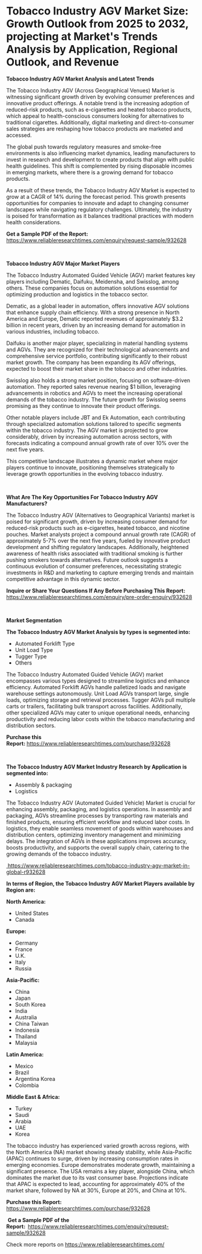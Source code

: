 <p><h1>Tobacco Industry AGV Market Size: Growth Outlook from 2025 to 2032, projecting at Market's Trends Analysis by Application, Regional Outlook, and Revenue</h1></p><p><strong>Tobacco Industry AGV Market Analysis and Latest Trends</strong></p>
<p><p>The Tobacco Industry AGV (Across Geographical Venues) Market is witnessing significant growth driven by evolving consumer preferences and innovative product offerings. A notable trend is the increasing adoption of reduced-risk products, such as e-cigarettes and heated tobacco products, which appeal to health-conscious consumers looking for alternatives to traditional cigarettes. Additionally, digital marketing and direct-to-consumer sales strategies are reshaping how tobacco products are marketed and accessed.</p><p>The global push towards regulatory measures and smoke-free environments is also influencing market dynamics, leading manufacturers to invest in research and development to create products that align with public health guidelines. This shift is complemented by rising disposable incomes in emerging markets, where there is a growing demand for tobacco products.</p><p>As a result of these trends, the Tobacco Industry AGV Market is expected to grow at a CAGR of 14% during the forecast period. This growth presents opportunities for companies to innovate and adapt to changing consumer landscapes while navigating regulatory challenges. Ultimately, the industry is poised for transformation as it balances traditional practices with modern health considerations.</p></p>
<p><strong>Get a Sample PDF of the Report:&nbsp;</strong> <a href="https://www.reliableresearchtimes.com/enquiry/request-sample/932628?utm_campaign=3038&utm_medium=2&utm_source=Github&utm_content=ia&utm_term=21032025&utm_id=tobacco-industry-agv">https://www.reliableresearchtimes.com/enquiry/request-sample/932628</a></p>
<p>&nbsp;</p>
<p><strong>Tobacco Industry AGV Major Market Players</strong></p>
<p><p>The Tobacco Industry Automated Guided Vehicle (AGV) market features key players including Dematic, Daifuku, Meidensha, and Swisslog, among others. These companies focus on automation solutions essential for optimizing production and logistics in the tobacco sector. </p><p>Dematic, as a global leader in automation, offers innovative AGV solutions that enhance supply chain efficiency. With a strong presence in North America and Europe, Dematic reported revenues of approximately $3.2 billion in recent years, driven by an increasing demand for automation in various industries, including tobacco.</p><p>Daifuku is another major player, specializing in material handling systems and AGVs. They are recognized for their technological advancements and comprehensive service portfolio, contributing significantly to their robust market growth. The company has been expanding its AGV offerings, expected to boost their market share in the tobacco and other industries.</p><p>Swisslog also holds a strong market position, focusing on software-driven automation. They reported sales revenue nearing $1 billion, leveraging advancements in robotics and AGVs to meet the increasing operational demands of the tobacco industry. The future growth for Swisslog seems promising as they continue to innovate their product offerings.</p><p>Other notable players include JBT and Ek Automation, each contributing through specialized automation solutions tailored to specific segments within the tobacco industry. The AGV market is projected to grow considerably, driven by increasing automation across sectors, with forecasts indicating a compound annual growth rate of over 10% over the next five years. </p><p>This competitive landscape illustrates a dynamic market where major players continue to innovate, positioning themselves strategically to leverage growth opportunities in the evolving tobacco industry.</p></p>
<p>&nbsp;</p>
<p><strong>What Are The Key Opportunities For Tobacco Industry AGV Manufacturers?</strong></p>
<p><p>The Tobacco Industry AGV (Alternatives to Geographical Variants) market is poised for significant growth, driven by increasing consumer demand for reduced-risk products such as e-cigarettes, heated tobacco, and nicotine pouches. Market analysts project a compound annual growth rate (CAGR) of approximately 5-7% over the next five years, fueled by innovative product development and shifting regulatory landscapes. Additionally, heightened awareness of health risks associated with traditional smoking is further pushing smokers towards alternatives. Future outlook suggests a continuous evolution of consumer preferences, necessitating strategic investments in R&D and marketing to capture emerging trends and maintain competitive advantage in this dynamic sector.</p></p>
<p><strong>Inquire or Share Your Questions If Any Before Purchasing This Report:</strong> <a href="https://www.reliableresearchtimes.com/enquiry/pre-order-enquiry/932628?utm_campaign=3038&utm_medium=2&utm_source=Github&utm_content=ia&utm_term=21032025&utm_id=tobacco-industry-agv">https://www.reliableresearchtimes.com/enquiry/pre-order-enquiry/932628</a></p>
<p>&nbsp;</p>
<p><strong>Market Segmentation</strong></p>
<p><strong>The Tobacco Industry AGV Market Analysis by types is segmented into:</strong></p>
<p><ul><li>Automated Forklift Type</li><li>Unit Load Type</li><li>Tugger Type</li><li>Others</li></ul></p>
<p><p>The Tobacco Industry Automated Guided Vehicle (AGV) market encompasses various types designed to streamline logistics and enhance efficiency. Automated Forklift AGVs handle palletized loads and navigate warehouse settings autonomously. Unit Load AGVs transport large, single loads, optimizing storage and retrieval processes. Tugger AGVs pull multiple carts or trailers, facilitating bulk transport across facilities. Additionally, other specialized AGVs may cater to unique operational needs, enhancing productivity and reducing labor costs within the tobacco manufacturing and distribution sectors.</p></p>
<p><strong>Purchase this Report:&nbsp;</strong><a href="https://www.reliableresearchtimes.com/purchase/932628?utm_campaign=3038&utm_medium=2&utm_source=Github&utm_content=ia&utm_term=21032025&utm_id=tobacco-industry-agv">https://www.reliableresearchtimes.com/purchase/932628</a></p>
<p>&nbsp;</p>
<p><strong>The Tobacco Industry AGV Market Industry Research by Application is segmented into:</strong></p>
<p><ul><li>Assembly & packaging</li><li>Logistics</li></ul></p>
<p><p>The Tobacco Industry AGV (Automated Guided Vehicle) Market is crucial for enhancing assembly, packaging, and logistics operations. In assembly and packaging, AGVs streamline processes by transporting raw materials and finished products, ensuring efficient workflow and reduced labor costs. In logistics, they enable seamless movement of goods within warehouses and distribution centers, optimizing inventory management and minimizing delays. The integration of AGVs in these applications improves accuracy, boosts productivity, and supports the overall supply chain, catering to the growing demands of the tobacco industry.</p></p>
<p><a href="https://www.reliableresearchtimes.com/tobacco-industry-agv-market-in-global-r932628?utm_campaign=3038&utm_medium=2&utm_source=Github&utm_content=ia&utm_term=21032025&utm_id=tobacco-industry-agv">&nbsp;https://www.reliableresearchtimes.com/tobacco-industry-agv-market-in-global-r932628</a></p>
<p><strong>In terms of Region, the Tobacco Industry AGV Market Players available by Region are:</strong></p>
<p>
    <p> <strong> North America: </strong>
        <ul>
            <li>United States</li>
            <li>Canada</li>
        </ul>
        </p> 
    <p> <strong> Europe: </strong>
        <ul>
            <li>Germany</li>
            <li>France</li>
            <li>U.K.</li>
            <li>Italy</li>
            <li>Russia</li>
        </ul>
        </p> 
    <p> <strong> Asia-Pacific: </strong>
        <ul>
            <li>China</li>
            <li>Japan</li>
            <li>South Korea</li>
            <li>India</li>
            <li>Australia</li>
            <li>China Taiwan</li>
            <li>Indonesia</li>
            <li>Thailand</li>
            <li>Malaysia</li>
        </ul>
        </p> 
    <p> <strong> Latin America: </strong>
        <ul>
            <li>Mexico</li>
            <li>Brazil</li>
            <li>Argentina Korea</li>
            <li>Colombia</li>
        </ul>
        </p> 
    <p> <strong> Middle East & Africa: </strong>
        <ul>
            <li>Turkey</li>
            <li>Saudi</li>
            <li>Arabia</li>
            <li>UAE</li>
            <li>Korea</li>
        </ul>
    </p>
    </p>
<p><p>The tobacco industry has experienced varied growth across regions, with the North America (NA) market showing steady stability, while Asia-Pacific (APAC) continues to surge, driven by increasing consumption rates in emerging economies. Europe demonstrates moderate growth, maintaining a significant presence. The USA remains a key player, alongside China, which dominates the market due to its vast consumer base. Projections indicate that APAC is expected to lead, accounting for approximately 40% of the market share, followed by NA at 30%, Europe at 20%, and China at 10%.</p></p>
<p><strong>Purchase this Report: </strong><a href="https://www.reliableresearchtimes.com/purchase/932628?utm_campaign=3038&utm_medium=2&utm_source=Github&utm_content=ia&utm_term=21032025&utm_id=tobacco-industry-agv">https://www.reliableresearchtimes.com/purchase/932628</a></p>
<p>&nbsp;<strong>Get a Sample PDF of the Report:&nbsp;&nbsp;</strong><a href="https://www.reliableresearchtimes.com/enquiry/request-sample/932628?utm_campaign=3038&utm_medium=2&utm_source=Github&utm_content=ia&utm_term=21032025&utm_id=tobacco-industry-agv">https://www.reliableresearchtimes.com/enquiry/request-sample/932628</a></p>
<p><strong></strong></p>
<p>Check more reports on <a href="https://www.reliableresearchtimes.com/?utm_campaign=3038&utm_medium=2&utm_source=Github&utm_content=ia&utm_term=21032025&utm_id=tobacco-industry-agv">https://www.reliableresearchtimes.com/</a></p>